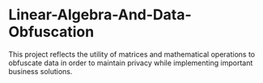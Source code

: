 # Linear-Algebra-And-Data-Obfuscation
This project reflects the utility of matrices and mathematical operations to obfuscate data in order to maintain privacy while implementing important business solutions. 
